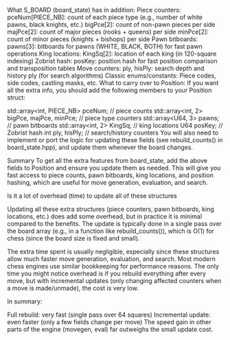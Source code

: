 What S_BOARD (board_state) has in addition:
Piece counters:
pceNum[PIECE_NB]: count of each piece type (e.g., number of white pawns, black knights, etc.)
bigPce[2]: count of non-pawn pieces per side
majPce[2]: count of major pieces (rooks + queens) per side
minPce[2]: count of minor pieces (knights + bishops) per side
Pawn bitboards:
pawns[3]: bitboards for pawns (WHITE, BLACK, BOTH) for fast pawn operations
King locations:
KingSq[2]: location of each king (in 120-square indexing)
Zobrist hash:
posKey: position hash for fast position comparison and transposition tables
Move counters:
ply, hisPly: search depth and history ply (for search algorithms)
Classic enums/constants:
Piece codes, side codes, castling masks, etc.
What to carry over to Position:
If you want all the extra info, you should add the following members to your Position struct:

std::array<int, PIECE_NB> pceNum; // piece counts
std::array<int, 2> bigPce, majPce, minPce; // piece type counters
std::array<U64, 3> pawns; // pawn bitboards
std::array<int, 2> KingSq; // king locations
U64 posKey; // Zobrist hash
int ply, hisPly; // search/history counters
You will also need to implement or port the logic for updating these fields (see rebuild_counts() in board_state.hpp), and update them whenever the board changes.

Summary
To get all the extra features from board_state, add the above fields to Position and ensure you update them as needed. This will give you fast access to piece counts, pawn bitboards, king locations, and position hashing, which are useful for move generation, evaluation, and search.

Is it a lot of overhead (time) to update all of these structures

Updating all these extra structures (piece counters, pawn bitboards, king locations, etc.) does add some overhead, but in practice it is minimal compared to the benefits. The update is typically done in a single pass over the board array (e.g., in a function like rebuild_counts()), which is O(1) for chess (since the board size is fixed and small).

The extra time spent is usually negligible, especially since these structures allow much faster move generation, evaluation, and search. Most modern chess engines use similar bookkeeping for performance reasons. The only time you might notice overhead is if you rebuild everything after every move, but with incremental updates (only changing affected counters when a move is made/unmade), the cost is very low.

In summary:

Full rebuild: very fast (single pass over 64 squares)
Incremental update: even faster (only a few fields change per move)
The speed gain in other parts of the engine (movegen, eval) far outweighs the small update cost.
